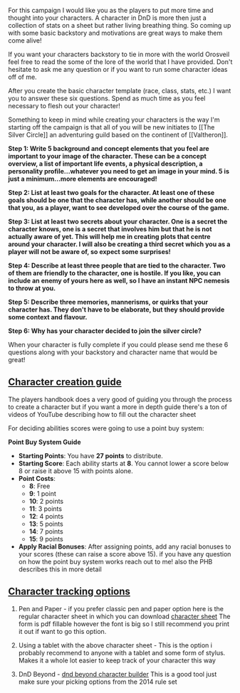 
For this campaign I would like you as the players to put more time and thought into your characters. A character in DnD is more then just a collection of stats on a sheet but rather living breathing thing. So coming up with some basic backstory and motivations are great ways to make them come alive!

If you want your characters backstory to tie in more with the world Orosveil feel free to read the some of the lore of the world that I have provided. Don't hesitate to ask me any question or if you want to run some character ideas off of me.

After you create the basic character template (race, class, stats, etc.) I want you to answer these six questions. Spend as much time as you feel necessary to flesh out your character!

Something to keep in mind while creating your characters is the way I'm starting off the campaign is that all of you will be new initiates to [[The Silver Circle]] an adventuring guild based on the continent of [[Valtheron]]. 

**Step 1: Write 5 background and concept elements that you feel are important to your image of the character. These can be a concept overview, a list of important life events, a physical description, a personality profile...whatever you need to get an image in your mind. 5 is just a minimum...more elements are encouraged!**

**Step 2: List at least two goals for the character. At least one of these goals should be one that the character has, while another should be one that you, as a player, want to see developed over the course of the game.**

**Step 3: List at least two secrets about your character. One is a secret the character knows, one is a secret that involves him but that he is not actually aware of yet. This will help me in creating plots that centre around your character. I will also be creating a third secret which you as a player will not be aware of, so expect some surprises!**

**Step 4: Describe at least three people that are tied to the character. Two of them are friendly to the character, one is hostile. If you like, you can include an enemy of yours here as well, so I have an instant NPC nemesis to throw at you.**

**Step 5: Describe three memories, mannerisms, or quirks that your character has. They don't have to be elaborate, but they should provide some context and flavour.**

**Step 6: Why has your character decided to join the silver circle?**

When your character is fully complete if you could please send me these 6 questions along with your backstory and character name that would be great!

## <u>Character creation guide</u>

The players handbook does a very good of guiding you through the process to create a character but if you want a more in depth guide there's a ton of videos of YouTube describing how to fill out the character sheet

For deciding abilities scores were going to use a point buy system:

**Point Buy System Guide**
- **Starting Points**: You have **27 points** to distribute.
- **Starting Score**: Each ability starts at **8**. You cannot lower a score below 8 or raise it above 15 with points alone.
- **Point Costs**:
    - **8**: Free
    - **9**: 1 point
    - **10**: 2 points
    - **11**: 3 points
    - **12**: 4 points
    - **13**: 5 points
    - **14**: 7 points
    - **15**: 9 points
- **Apply Racial Bonuses**: After assigning points, add any racial bonuses to your scores (these can raise a score above 15).
if you have any question on how the point buy system works reach out to me! also the PHB describes this in more detail
## <u>Character tracking options</u>

1. Pen and Paper - if you prefer classic pen and paper option here is the regular character sheet in which you can download [character sheet](https://the-eye.eu/public/Books/rpg.rem.uz/Dungeons%20%26%20Dragons/D%26D%205th%20Edition/Character%20Sheets/Character%20Sheet%20%28Official%29.pdf) The form is pdf fillable however the font is big so I still recommend you print it out if want to go this option. 

2.  Using a tablet with the above character sheet - This is the option i probably recommend to anyone with a tablet and some form of stylus. Makes it a whole lot easier to keep track of your character this way

4. DnD Beyond - [dnd beyond character builder](https://www.dndbeyond.com/characters/builder) This is a good tool just make sure your picking options from the 2014 rule set

